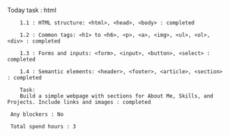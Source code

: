 Today task : html
    
        1.1 : HTML structure: <html>, <head>, <body> : completed

        1.2 : Common tags: <h1> to <h6>, <p>, <a>, <img>, <ul>, <ol>, <div> : completed
 
        1.3 : Forms and inputs: <form>, <input>, <button>, <select> : completed
 
        1.4 : Semantic elements: <header>, <footer>, <article>, <section> : completed

        Task:
        Build a simple webpage with sections for About Me, Skills, and Projects. Include links and images : completed

     Any blockers : No

     Total spend hours : 3
